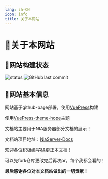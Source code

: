 ```yaml
---
lang: zh-CN
icon: info
title: 关于本网站
---
```


# 📜关于本网站

## 📇网站构建状态

![status](https://img.shields.io/github/actions/workflow/status/NIANIANKNIA/NiaServer-Docs/deploy-docs.yml?style=for-the-badge)
![GitHub last commit](https://img.shields.io/github/last-commit/NIANIANKNIA/NiaServer-Docs?style=for-the-badge)

## 🧵网站基本信息

网站基于github-page部署，使用[VuePress](https://v2.vuepress.vuejs.org/)构建

使用[VuePress-theme-hope](https://theme-hope.vuejs.press/)主题

文档站主要用于NIA服务器部分文档的展示！

文档站项目地址：[NiaServer-Docs](https://github.com/NIANIANKNIA/NiaServer-Docs)

欢迎各位积极编写&&更正本文档！

可以先fork仓库更改完后再次pr，每个我都会看的！

**最后感谢各位对本文档站做出的一切贡献！**
